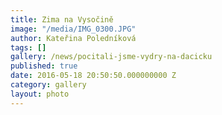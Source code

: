```yaml
---
title: Zima na Vysočině
image: "/media/IMG_0300.JPG"
author: Kateřina Poledníková
tags: []
gallery: /news/pocitali-jsme-vydry-na-dacicku
published: true
date: 2016-05-18 20:50:50.000000000 Z
category: gallery
layout: photo
---
```

